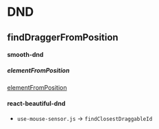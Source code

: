 # DND

## findDraggerFromPosition

#### smooth-dnd

##### elementFromPosition

[elementFromPosition](https://developer.mozilla.org/en-US/docs/Web/API/DocumentOrShadowRoot/elementFromPoint)

#### react-beautiful-dnd

- `use-mouse-sensor.js` -> `findClosestDraggableId`
